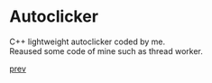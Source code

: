 # Autoclicker
C++ lightweight autoclicker coded by me.  
Reaused some code of mine such as thread worker.

[prev](prev.png)